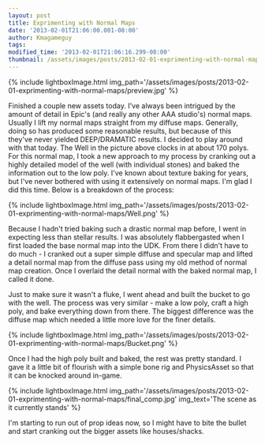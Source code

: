 ```yaml
---
layout: post
title: Exprimenting with Normal Maps
date: '2013-02-01T21:06:00.001-08:00'
author: Kmagameguy
tags: 
modified_time: '2013-02-01T21:06:16.299-08:00'
thumbnail: /assets/images/posts/2013-02-01-exprimenting-with-normal-maps/thumb.jpg
---
```


{% include lightboxImage.html
  img_path='/assets/images/posts/2013-02-01-exprimenting-with-normal-maps/preview.jpg'
%}

Finished a couple new assets today. I've always been intrigued by the amount of detail in Epic's
(and really any other AAA studio's) normal maps. Usually I lift my normal maps straight from my diffuse maps.
Generally, doing so has produced some reasonable results, but because of this they've never yielded
DEEP/DRAMATIC results. I decided to play around with that today. The Well in the picture above
clocks in at about 170 polys. For this normal map, I took a new approach to my process by
cranking out a highly detailed model of the well (with individual stones) and baked the information
out to the low poly. I've known about texture baking for years, but I've never bothered with using it
extensively on normal maps. I'm glad I did this time. Below is a breakdown of the process:

{% include lightboxImage.html
  img_path='/assets/images/posts/2013-02-01-exprimenting-with-normal-maps/Well.png'
%}

Because I hadn't tried baking such a drastic normal map before, I went in expecting less than
stellar results. I was absolutely flabbergasted when I first loaded the base normal map into the UDK.
From there I didn't have to do much - I cranked out a super simple diffuse and specular map and lifted a
detail normal map from the diffuse pass using my old method of normal map creation. Once I overlaid the
detail normal with the baked normal map, I called it done.

Just to make sure it wasn't a fluke, I went ahead and built the bucket to go with the well.
The process was very similar - make a low poly, craft a high poly, and bake everything down from there.
The biggest difference was the diffuse map which needed a little more love for the finer details.

{% include lightboxImage.html
  img_path='/assets/images/posts/2013-02-01-exprimenting-with-normal-maps/Bucket.png'
%}

Once I had the high poly built and baked, the rest was pretty standard. I gave it a little bit of flourish
with a simple bone rig and PhysicsAsset so that it can be knocked around in-game.

{% include lightboxImage.html
  img_path='/assets/images/posts/2013-02-01-exprimenting-with-normal-maps/final_comp.jpg'
  img_text='The scene as it currently stands'
%}

I'm starting to run out of prop ideas now, so I might have to bite the bullet and start cranking out
the bigger assets like houses/shacks.
